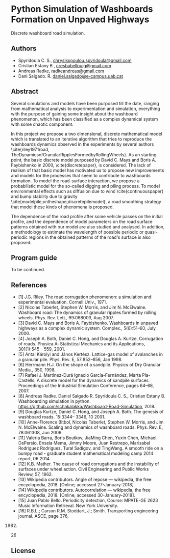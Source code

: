 # Python Simulation of Washboards Formation on Unpaved Highways

Discrete washboard road simulation.

## Authors

* Spyridoula C. S., chrysikopoulou.spyridoula@gmail.com
* Cristian Estany B., cresbabellpuig@gmail.com
* Andreas Radke, radkeandreas@gmail.com
* Dani Salgado. R. daniel.salgado@e-campus.uab.cat

## Abstract

Several simulations and models have been purposed till the date, ranging from mathematical analysis to experimentation and simulation, everything with the purpose of gaining some insight about the washboard phenomenon, which has been classified as a complex dynamical system with some chaotic component.

In this project we propose a two dimensional, discrete mathematical model which is translated to an iterative algorithm that tries to reproduce the washboards dynamics observed in the experiments by several authors \cite{riley1971road, TheDynamicsofGranularRipplesFormedbyRollingWheels}. As an starting point, the basic discrete model purposed by David C. Mays and Boris A. Faybishenko in 2000, \cite{discretepaper}, is considered. The lack of realism of that basic model has motivated us to propose new improvements and models for the processes that seem to contribute to washboards formation. To model the road-surface interaction, we propose a probabilistic model for the so-called digging and piling process. To model environmental effects such as diffusion due to wind \cite{continuouspaper} and bump stability due to gravity \cite{modelpile,ontheshape,discretepilemodel}, a road smoothing strategy that model these kinds of phenomena is proposed.

The dependence of the road profile after some vehicle passes on the initial profile, and the dependence of model parameters on the road surface patterns obtained with our model are also studied and analysed. In addition, a methodology to estimate the wavelength of possible periodic or quasi-periodic regions in the obtained patterns of the road's surface is also proposed.

## Program guide

To be continued.

## References

* [1] J.G. Riley. The road corrugation phenomenon: a simulation and experimental evaluation.
Cornell Univ., 1971.
* [2] Nicolas Taberlet, Stephen W. Morris, and Jim N. McElwaine. Washboard road: The dynamics
of granular ripples formed by rolling wheels. Phys. Rev. Lett., 99:068003, Aug 2007.
* [3] David C. Mays and Boris A. Faybishenko. Washboards in unpaved highways as a complex
dynamic system. Complex., 5(6):51–60, July 2000.
* [4] Joseph A. Both, Daniel C. Hong, and Douglas A. Kurtze. Corrugation of roads. Physica A:
Statistical Mechanics and its Applications, 301(1):545 – 559, 2001.
* [5] Antal Károlyi and János Kertész. Lattice-gas model of avalanches in a granular pile. Phys.
Rev. E, 57:852–856, Jan 1998.
* [6] Herrmann H.J. On the shape of a sandpile. Physics of Dry Granular Media., 350, 1998.
* [7] Rafael J. Martínez-Durá Ignacio García-Fernández, Marta Pla-Castells. A discrete model for
the dynamics of sandpile surfaces. Proceedings of the Industrial Simulation Conference, pages
64–68, 2007.
* [8] Andreas Radke. Daniel Salgado R. Spyridoula C. S., Cristian Estany B. Washboarding simulation
in python. https://github.com/schakalakka/Washboard-Road-Simulation, 2018.
* [9] Douglas Kurtze, Daniel C. Hong, and Joseph A. Both. The genesis of washboard roads. 15:3344–
3346, 10 2001.
* [10] Anne-Florence Bitbol, Nicolas Taberlet, Stephen W. Morris, and Jim N. McElwaine. Scaling
and dynamics of washboard roads. Phys. Rev. E, 79:061308, Jun 2009.
* [11] Valeria Barra, Boris Boutkov, JiaMing Chen, Yuxin Chen, Michael DePersio, Ensela Mema,
Jimmy Moore, Juan Restrepo, Marisabel Rodriguez Rodriguez, Tural Sadigov, and TingWang.
A smooth ride on a bumpy road - graduate student mathematical modeling camp 2014 report,
06 2014.
* [12] K.B. Mather. The cause of road corrugations and the instability of surfaces under wheel action.
Civil Engineering and Public Works Review, 57, 1962.
* [13] Wikipedia contributors. Angle of repose — wikipedia, the free encyclopedia, 2018. [Online;
accessed 27-January-2018].
* [14] Wikipedia contributors. Autocorrelation — wikipedia, the free encyclopedia, 2018. [Online;
accessed 30-January-2018].
* [15] Juan Pablo Bello. Periodicity detection, Course: MPATE-GE 2623 Music Information Retrieval.
New York University.
* [16] R.B.L.; Carson R.M. Stoddart, J.; Smith. Transporting engineering journal. ASCE, page 376,
1982.
26

## License
